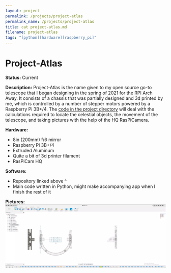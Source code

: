 ```yaml
---
layout: project
permalink: /projects/project-atlas
permalink_name: /projects/project-atlas
title: cat project-atlas.md
filename: project-atlas
tags: "[python][hardware][raspberry_pi]"
---
```

# Project-Atlas

**Status:** Current

**Description:** Project-Atlas is the name given to my open source go-to telescope that I began designing in the spring of 2021 for the RPI Arch Away.
It consists of a chassis that was partially designed and 3d printed by me, which is controlled by a number of stepper motors powered by a Raspberry Pi 3B+/4. The [code in the project directory](https://github.com/the-astronot/project-atlas) will deal with the calculations required to locate the celestial objects, the movement of the telescope, and taking pictures with the help of the HQ RasPiCamera.

**Hardware:**
- 8in (200mm) f/6 mirror
- Raspberry Pi 3B+/4
- Extruded Aluminum
- Quite a bit of 3d printer filament
- RasPiCam HQ

**Software:**
- Repository linked above ^
- Main code written in Python, might make accompanying app when I finish the rest of it

**Pictures:**
![CAD_MODEL](/assets/images/Project-Atlas_side_profile_v0.webp)
